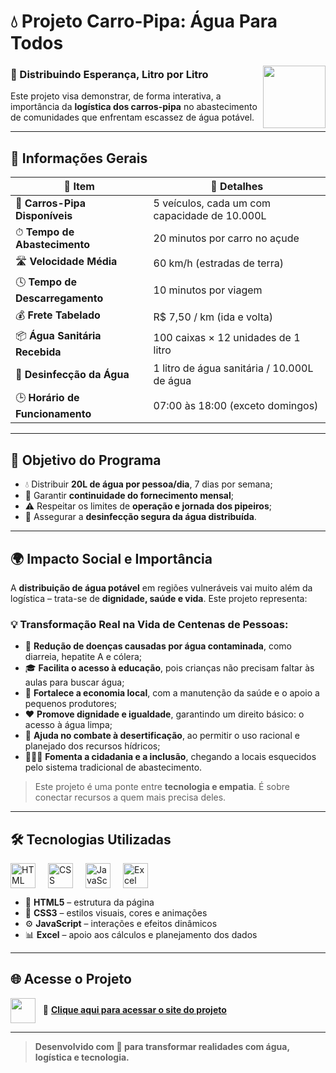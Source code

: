 # 💧 Projeto Carro-Pipa: Água Para Todos

<img src="https://cdn-icons-png.flaticon.com/512/3943/3943051.png" width="100" align="right" />

### 🚚 Distribuindo Esperança, Litro por Litro

Este projeto visa demonstrar, de forma interativa, a importância da **logística dos carros-pipa** no abastecimento de comunidades que enfrentam escassez de água potável.

---

## 📌 Informações Gerais

| 🔹 Item                            | 🔸 Detalhes                                   |
|------------------------------------|-----------------------------------------------|
| 🚛 **Carros-Pipa Disponíveis**     | 5 veículos, cada um com capacidade de 10.000L |
| ⏱ **Tempo de Abastecimento**      | 20 minutos por carro no açude                 |
| 🛣 **Velocidade Média**            | 60 km/h (estradas de terra)                   |
| 🕓 **Tempo de Descarregamento**    | 10 minutos por viagem                         |
| 💰 **Frete Tabelado**              | R$ 7,50 / km (ida e volta)                    |
| 📦 **Água Sanitária Recebida**     | 100 caixas × 12 unidades de 1 litro           |
| 🧴 **Desinfecção da Água**         | 1 litro de água sanitária / 10.000L de água   |
| 🕒 **Horário de Funcionamento**    | 07:00 às 18:00 (exceto domingos)              |

---

## 🎯 Objetivo do Programa

- 💧 Distribuir **20L de água por pessoa/dia**, 7 dias por semana;
- 🔁 Garantir **continuidade do fornecimento mensal**;
- ⚠️ Respeitar os limites de **operação e jornada dos pipeiros**;
- 🧪 Assegurar a **desinfecção segura da água distribuída**.

---

## 🌍 Impacto Social e Importância

A **distribuição de água potável** em regiões vulneráveis vai muito além da logística – trata-se de **dignidade, saúde e vida**. Este projeto representa:

### 💡 Transformação Real na Vida de Centenas de Pessoas:

- 🛑 **Redução de doenças causadas por água contaminada**, como diarreia, hepatite A e cólera;
- 🎓 **Facilita o acesso à educação**, pois crianças não precisam faltar às aulas para buscar água;
- 💼 **Fortalece a economia local**, com a manutenção da saúde e o apoio a pequenos produtores;
- ❤️ **Promove dignidade e igualdade**, garantindo um direito básico: o acesso à água limpa;
- 🌿 **Ajuda no combate à desertificação**, ao permitir o uso racional e planejado dos recursos hídricos;
- 🧑‍🤝‍🧑 **Fomenta a cidadania e a inclusão**, chegando a locais esquecidos pelo sistema tradicional de abastecimento.

> Este projeto é uma ponte entre **tecnologia e empatia**. É sobre conectar recursos a quem mais precisa deles.

---

## 🛠️ Tecnologias Utilizadas

<div style="display: flex; align-items: center; gap: 20px;">
  <img src="https://cdn.jsdelivr.net/gh/devicons/devicon/icons/html5/html5-original.svg" alt="HTML" width="40"/>
  <img src="https://cdn.jsdelivr.net/gh/devicons/devicon/icons/css3/css3-original.svg" alt="CSS" width="40"/>
  <img src="https://cdn.jsdelivr.net/gh/devicons/devicon/icons/javascript/javascript-original.svg" alt="JavaScript" width="40"/>
  <img src="https://cdn.jsdelivr.net/gh/devicons/devicon/icons/google/google-original.svg" alt="Excel" width="40"/>
</div>

- 🧱 **HTML5** – estrutura da página  
- 🎨 **CSS3** – estilos visuais, cores e animações  
- ⚙️ **JavaScript** – interações e efeitos dinâmicos  
- 📊 **Excel** – apoio aos cálculos e planejamento dos dados  

---

## 🌐 Acesse o Projeto

[<img src="https://github.githubassets.com/images/modules/logos_page/GitHub-Mark.png" height="40" style="vertical-align: middle;">](https://doutorwho.github.io/Carro-Pipa/)
&nbsp;&nbsp;🔗 **[Clique aqui para acessar o site do projeto](https://doutorwho.github.io/Carro-Pipa/)**  

---

> **Desenvolvido com 💙 para transformar realidades com água, logística e tecnologia.**
